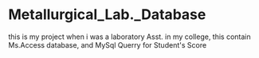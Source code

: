 # Metallurgical_Lab._Database
this is my project when i was a laboratory Asst. in my college, this contain Ms.Access database, and MySql Querry for Student's Score
